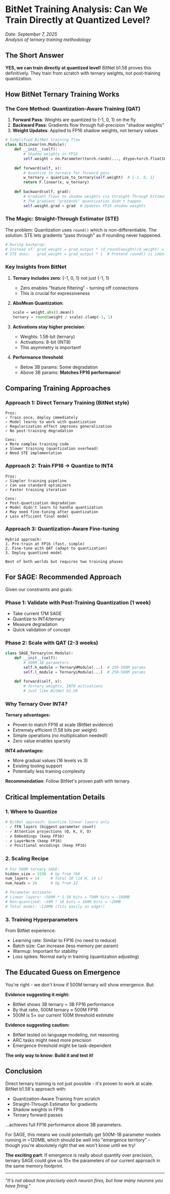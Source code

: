 # BitNet Training Analysis: Can We Train Directly at Quantized Level?

*Date: September 7, 2025*  
*Analysis of ternary training methodology*

## The Short Answer

**YES, we can train directly at quantized level!** BitNet b1.58 proves this definitively. They train from scratch with ternary weights, not post-training quantization.

## How BitNet Ternary Training Works

### The Core Method: Quantization-Aware Training (QAT)

1. **Forward Pass**: Weights are quantized to {-1, 0, 1} on the fly
2. **Backward Pass**: Gradients flow through full-precision "shadow weights"
3. **Weight Updates**: Applied to FP16 shadow weights, not ternary values

```python
# Simplified BitNet training flow
class BitLinear(nn.Module):
    def __init__(self):
        # Shadow weights in FP16
        self.weight = nn.Parameter(torch.randn(..., dtype=torch.float16))
    
    def forward(self, x):
        # Quantize to ternary for forward pass
        w_ternary = quantize_to_ternary(self.weight)  # {-1, 0, 1}
        return F.linear(x, w_ternary)
    
    def backward(self, grad):
        # Gradient flows to shadow weights via Straight-Through Estimator
        # The gradient "pretends" quantization didn't happen
        self.weight.grad = grad  # Updates FP16 shadow weights
```

### The Magic: Straight-Through Estimator (STE)

The problem: Quantization uses `round()` which is non-differentiable.
The solution: STE lets gradients "pass through" as if rounding never happened.

```python
# During backprop:
# Instead of: grad_weight = grad_output * (d_round(weight)/d_weight) = 0
# STE does:   grad_weight = grad_output * 1  # Pretend round() is identity
```

### Key Insights from BitNet

1. **Ternary includes zero**: {-1, 0, 1} not just {-1, 1}
   - Zero enables "feature filtering" - turning off connections
   - This is crucial for expressiveness

2. **AbsMean Quantization**: 
   ```python
   scale = weight.abs().mean()
   ternary = round(weight / scale).clamp(-1, 1)
   ```

3. **Activations stay higher precision**: 
   - Weights: 1.58-bit (ternary)
   - Activations: 8-bit (INT8)
   - This asymmetry is important!

4. **Performance threshold**: 
   - Below 3B params: Some degradation
   - Above 3B params: **Matches FP16 performance!**

## Comparing Training Approaches

### Approach 1: Direct Ternary Training (BitNet style)
```
Pros:
✓ Train once, deploy immediately
✓ Model learns to work with quantization
✓ Regularization effect improves generalization
✓ No post-training degradation

Cons:
✗ More complex training code
✗ Slower training (quantization overhead)
✗ Need STE implementation
```

### Approach 2: Train FP16 → Quantize to INT4
```
Pros:
✓ Simpler training pipeline
✓ Can use standard optimizers
✓ Faster training iteration

Cons:
✗ Post-quantization degradation
✗ Model didn't learn to handle quantization
✗ May need fine-tuning after quantization
✗ Less efficient final model
```

### Approach 3: Quantization-Aware Fine-tuning
```
Hybrid approach:
1. Pre-train at FP16 (fast, simple)
2. Fine-tune with QAT (adapt to quantization)
3. Deploy quantized model

Best of both worlds but requires two training phases
```

## For SAGE: Recommended Approach

Given our constraints and goals:

### Phase 1: Validate with Post-Training Quantization (1 week)
- Take current 17M SAGE
- Quantize to INT4/ternary
- Measure degradation
- Quick validation of concept

### Phase 2: Scale with QAT (2-3 weeks)
```python
class SAGE_Ternary(nn.Module):
    def __init__(self):
        # 500M-1B parameters
        self.h_module = TernaryHModule(...)  # 250-500M params
        self.l_module = TernaryLModule(...)  # 250-500M params
        
    def forward(self, x):
        # Ternary weights, INT8 activations
        # Just like BitNet b1.58
```

### Why Ternary Over INT4?

**Ternary advantages:**
- Proven to match FP16 at scale (BitNet evidence)
- Extremely efficient (1.58 bits per weight)
- Simple operations (no multiplication needed!)
- Zero value enables sparsity

**INT4 advantages:**
- More gradual values (16 levels vs 3)
- Existing tooling support
- Potentially less training complexity

**Recommendation**: Follow BitNet's proven path with ternary.

## Critical Implementation Details

### 1. Where to Quantize
```python
# BitNet approach: Quantize linear layers only
- ✓ FFN layers (biggest parameter count)
- ✓ Attention projections (Q, K, V, O)
- ✗ Embeddings (keep FP16)
- ✗ LayerNorm (keep FP16)
- ✗ Positional encodings (keep FP16)
```

### 2. Scaling Recipe
```python
# For 500M ternary SAGE:
hidden_size = 1536  # Up from 768
num_layers = 14     # Total 28 (14 H, 14 L)
num_heads = 24      # Up from 12

# Parameter estimate:
# Linear layers: ~500M * 1.58 bits = 790M bits = ~100MB
# Non-quantized: ~10M * 16 bits = 160M bits = ~20MB
# Total model: ~120MB (fits easily on edge!)
```

### 3. Training Hyperparameters
From BitNet experience:
- Learning rate: Similar to FP16 (no need to reduce)
- Batch size: Can increase (less memory per param)
- Warmup: Important for stability
- Loss spikes: Normal early in training (quantization adjusting)

## The Educated Guess on Emergence

You're right - we don't know if 500M ternary will show emergence. But:

**Evidence suggesting it might:**
- BitNet shows 3B ternary = 3B FP16 performance
- By that ratio, 500M ternary ≈ 500M FP16
- 500M is 5× our current 100M threshold estimate

**Evidence suggesting caution:**
- BitNet tested on language modeling, not reasoning
- ARC tasks might need more precision
- Emergence threshold might be task-dependent

**The only way to know: Build it and test it!**

## Conclusion

Direct ternary training is not just possible - it's proven to work at scale. BitNet b1.58's approach with:
- Quantization-Aware Training from scratch
- Straight-Through Estimator for gradients  
- Shadow weights in FP16
- Ternary forward passes

...achieves full FP16 performance above 3B parameters.

For SAGE, this means we could potentially get 500M-1B parameter models running in ~120MB, which should be well into "emergence territory" - though you're absolutely right that we won't know until we try!

**The exciting part**: If emergence is really about quantity over precision, ternary SAGE could give us 10× the parameters of our current approach in the same memory footprint.

---

*"It's not about how precisely each neuron fires, but how many neurons you have firing."*